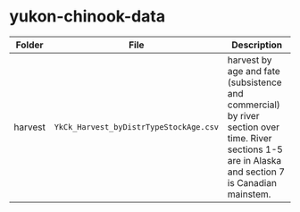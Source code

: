 # yukon-chinook-data

| Folder | File | Description |
| ------- | -------- | ---------------------------------------------------- |
| harvest | `YkCk_Harvest_byDistrTypeStockAge.csv` | harvest by age and fate (subsistence and commercial) by river section over time. River sections 1-5 are in Alaska and section 7 is Canadian mainstem. |

